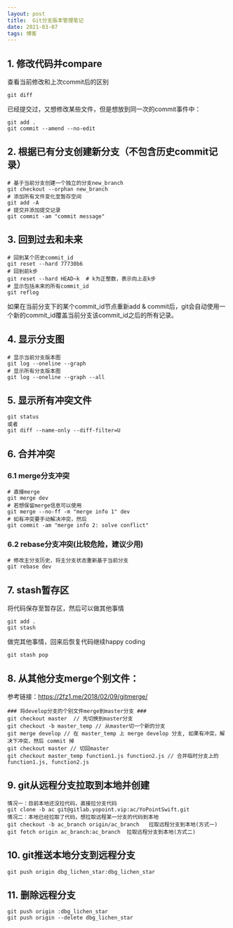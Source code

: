 ```yaml
---
layout: post
title:  Git分支版本管理笔记
date: 2021-03-07
tags: 博客
---
```


## 1. 修改代码并compare

查看当前修改和上次commit后的区别

	git diff

已经提交过，又想修改某些文件，但是想放到同一次的commit事件中：

	git add .
	git commit --amend --no-edit

## 2. 根据已有分支创建新分支（不包含历史commit记录）
	
	# 基于当前分支创建一个独立的分支new_branch
	git checkout --orphan new_branch
	# 添加所有文件变化至暂存空间
	git add -A
	# 提交并添加提交记录
	git commit -am "commit message"

## 3. 回到过去和未来

	# 回到某个历史commit_id
	git reset --hard 77730b6
	# 回到前k步
	git reset --hard HEAD~k  # k为正整数，表示向上走k步
	# 显示包括未来的所有commit_id
	git reflog


如果在当前分支下的某个commit\_id节点重新add & commit后，git会自动使用一个新的commit\_id覆盖当前分支该commit\_id之后的所有记录。

## 4. 显示分支图

	# 显示当前分支版本图
	git log --oneline --graph
	# 显示所有分支版本图
	git log --oneline --graph --all


## 5. 显示所有冲突文件

	git status
	或者
	git diff --name-only --diff-filter=U

## 6. 合并冲突
### 6.1 merge分支冲突

	# 直接merge
	git merge dev
	# 若想保留merge信息可以使用
	git merge --no-ff -m "merge info 1" dev
	# 如有冲突要手动解决冲突，然后
	git commit -am "merge info 2: solve conflict"

### 6.2 rebase分支冲突(比较危险，建议少用)

	# 修改主分支历史，将主分支状态重新基于当前分支
	git rebase dev

## 7. stash暂存区

将代码保存至暂存区，然后可以做其他事情

	git add .
	git stash
	
做完其他事情，回来后恢复代码继续happy coding

	git stash pop
	
## 8. 从其他分支merge个别文件：

参考链接：https://2fz1.me/2018/02/09/gitmerge/
	
	### 将develop分支的个别文件merge到master分支 ###
	git checkout master  // 先切换到master分支
	git checkout -b master_temp // 从master切一个新的分支
	git merge develop // 在 master_temp 上 merge develop 分支, 如果有冲突，解决下冲突，然后 commit 掉
	git checkout master // 切回master
	git checkout master_temp function1.js function2.js // 合并临时分支上的 function1.js, function2.js
	

## 9. git从远程分支拉取到本地并创建

	情况一：目前本地还没拉代码，直接拉分支代码
	git clone -b ac git@gitlab.yopoint.vip:ac/YoPointSwift.git
	情况二：本地已经拉取了代码，想拉取远程某一分支的代码到本地
	git checkout -b ac_branch origin/ac_branch   拉取远程分支到本地(方式一)
	git fetch origin ac_branch:ac_branch  拉取远程分支到本地(方式二)


## 10. git推送本地分支到远程分支

	git push origin dbg_lichen_star:dbg_lichen_star

## 11. 删除远程分支

	git push origin :dbg_lichen_star
	git push origin --delete dbg_lichen_star